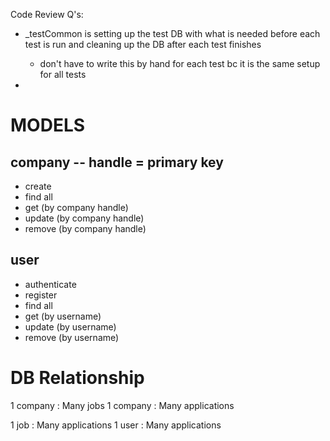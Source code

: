 Code Review Q's:
- _testCommon is setting up the test DB with what is needed before each test is run and cleaning up the
DB after each test finishes
    - don't have to write this by hand for each test bc it is the same setup for all tests

-

# MODELS

## company -- handle = primary key
- create
- find all
- get (by company handle)
- update (by company handle)
- remove (by company handle)

## user
- authenticate
- register
- find all
- get (by username)
- update (by username)
- remove (by username)


# DB Relationship

1 company : Many jobs
    1 company : Many applications


1 job : Many applications
1 user : Many applications
